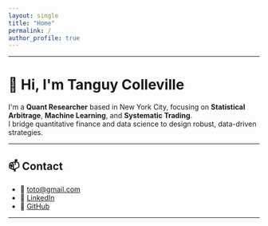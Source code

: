 ```yaml
---
layout: single
title: "Home"
permalink: /
author_profile: true
---
```


---
# 👋 Hi, I'm Tanguy Colleville

I'm a **Quant Researcher** based in New York City, focusing on **Statistical Arbitrage**, **Machine Learning**, and **Systematic Trading**.  
I bridge quantitative finance and data science to design robust, data-driven strategies.

---

## 📫 Contact

- 📧 [toto@gmail.com](mailto:toto@gmail.com)  
- 💼 [LinkedIn](https://www.linkedin.com/in/tanguy-colleville/)  
- 🧮 [GitHub](https://github.com/TanguyColleville)

---